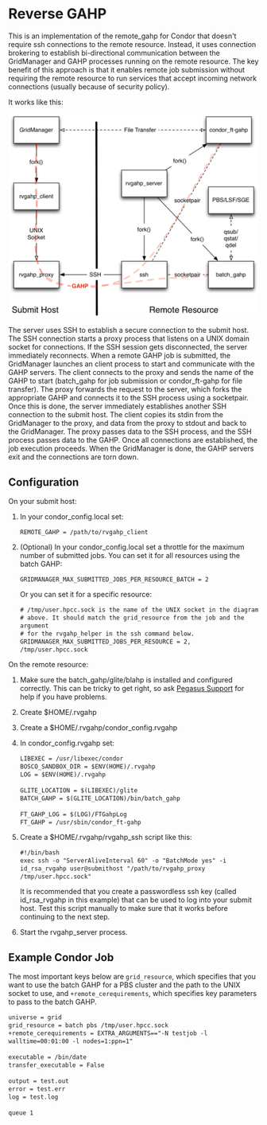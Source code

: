 Reverse GAHP
============

This is an implementation of the remote_gahp for Condor that doesn't require
ssh connections to the remote resource. Instead, it uses connection brokering
to establish bi-directional communication between the GridManager and GAHP
processes running on the remote resource. The key benefit of this approach is
that it enables remote job submission without requiring the remote resource
to run services that accept incoming network connections (usually because of
security policy).

It works like this:

![rvgahp design](doc/rvgahp.png)

The server uses SSH to establish a secure connection to the submit host.
The SSH connection starts a proxy process that listens on a UNIX domain socket
for connections. If the SSH session gets disconnected, the server immediately
reconnects. When a remote GAHP job is submitted, the GridManager launches an
client process to start and communicate with the GAHP servers. The client
connects to the proxy and sends the name of the GAHP to start (batch_gahp for
job submission or condor_ft-gahp for file transfer). The proxy forwards the
request to the server, which forks the appropriate GAHP and connects it to the SSH
process using a socketpair. Once this is done, the server immediately establishes
another SSH connection to the submit host. The client copies its stdin from the
GridManager to the proxy, and data from the proxy to stdout and back to the
GridManager. The proxy passes data to the SSH process, and the SSH process
passes data to the GAHP. Once all connections are established, the job
execution proceeds. When the GridManager is done, the GAHP servers exit and the
connections are torn down.

Configuration
-------------

On your submit host:

1. In your condor_config.local set:

    ```
    REMOTE_GAHP = /path/to/rvgahp_client
    ```
1. (Optional) In your condor_config.local set a throttle for the maximum number of
   submitted jobs. You can set it for all resources using the batch GAHP:

    ```
    GRIDMANAGER_MAX_SUBMITTED_JOBS_PER_RESOURCE_BATCH = 2
    ```

   Or you can set it for a specific resource:

    ```
    # /tmp/user.hpcc.sock is the name of the UNIX socket in the diagram
    # above. It should match the grid_resource from the job and the argument
    # for the rvgahp_helper in the ssh command below.
    GRIDMANAGER_MAX_SUBMITTED_JOBS_PER_RESOURCE = 2, /tmp/user.hpcc.sock
    ```

On the remote resource:

1. Make sure the batch_gahp/glite/blahp is installed and configured correctly.
   This can be tricky to get right, so ask 
   [Pegasus Support](http://pegasus.isi.edu/support) for help if you have
   problems.
1. Create $HOME/.rvgahp
1. Create a $HOME/.rvgahp/condor_config.rvgahp
1. In condor_config.rvgahp set:

    ```
    LIBEXEC = /usr/libexec/condor
    BOSCO_SANDBOX_DIR = $ENV(HOME)/.rvgahp
    LOG = $ENV(HOME)/.rvgahp

    GLITE_LOCATION = $(LIBEXEC)/glite
    BATCH_GAHP = $(GLITE_LOCATION)/bin/batch_gahp

    FT_GAHP_LOG = $(LOG)/FTGahpLog
    FT_GAHP = /usr/sbin/condor_ft-gahp
    ```

1. Create a $HOME/.rvgahp/rvgahp_ssh script like this:

    ```
    #!/bin/bash
    exec ssh -o "ServerAliveInterval 60" -o "BatchMode yes" -i id_rsa_rvgahp user@submithost "/path/to/rvgahp_proxy /tmp/user.hpcc.sock"
    ```

   It is recommended that you create a passwordless ssh key (called id_rsa_rvgahp
   in this example) that can be used to log into your submit host. Test this script
   manually to make sure that it works before continuing to the next step.

1. Start the rvgahp_server process.

Example Condor Job
------------------
The most important keys below are `grid_resource`, which specifies that you want to use the batch GAHP for a PBS cluster and the path to the UNIX socket to use, and `+remote_cerequirements`, which specifies key parameters to pass to the batch GAHP.

```
universe = grid
grid_resource = batch pbs /tmp/user.hpcc.sock
+remote_cerequirements = EXTRA_ARGUMENTS=="-N testjob -l walltime=00:01:00 -l nodes=1:ppn=1"

executable = /bin/date
transfer_executable = False

output = test.out
error = test.err
log = test.log

queue 1
```

